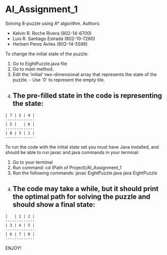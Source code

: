 # AI_Assignment_1
Solving 8-puzzle using A* algorithm.
Authors: 
- Kelvin R. Roche Rivera (802-14-6700)
- Luis R. Santiago Estrada (802-10-7260)
- Herbert Perez Aviles (802-14-5596)

To change the initial state of the puzzle:
  1. Go to EightPuzzle.java file
  2. Go to main method.
  3. Edit the 'initial' two-dimensional array that represents the state of the puzzle.
    - Use '0' to represent the empty tile.
  4. The pre-filled state in the code is representing the state:
     -------------
    | 7 | 2 | 4 |
    -------------
    | 5 |   | 6 |
    -------------
    | 8 | 3 | 1 |
    -------------
 
To run the code with the initial state set you must have Java installed, and should be able to run javac and java commands in your terminal:
  1. Go to your terminal
  2. Run command:
    cd (Path of Project)/AI_Assignment_1
  3. Run the following commands:
    javac EightPuzzle.java
    java EightPuzzle
  4. The code may take a while, but it should print the optimal path for solving the puzzle and should show a final state:
     -------------
    |   | 1 | 2 |
    -------------
    | 3 | 4 | 5 |
    -------------
    | 6 | 7 | 8 |
    -------------
    
 ENJOY!
